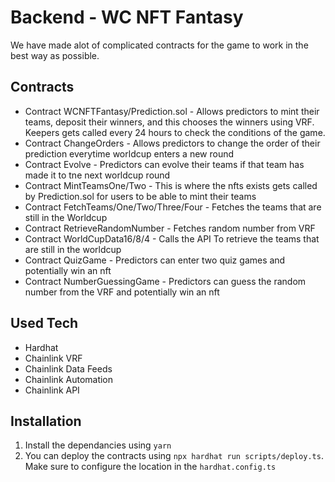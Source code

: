 # Backend - WC NFT Fantasy

We have made alot of complicated contracts for the game to work in the best way as possible.

## Contracts

- Contract WCNFTFantasy/Prediction.sol - Allows predictors to mint their teams, deposit their winners, and this chooses the winners using VRF. Keepers gets called every 24 hours to check the conditions of the game.
- Contract ChangeOrders - Allows predictors to change the order of their prediction everytime worldcup enters a new round
- Contract Evolve - Predictors can evolve their teams if that team has made it to tne next worldcup round
- Contract MintTeamsOne/Two - This is where the nfts exists gets called by Prediction.sol for users to be able to mint their teams
- Contract FetchTeams/One/Two/Three/Four - Fetches the teams that are still in the Worldcup
- Contract RetrieveRandomNumber - Fetches random number from VRF
- Contract WorldCupData16/8/4 - Calls the API To retrieve the teams that are still in the worldcup
- Contract QuizGame - Predictors can enter two quiz games and potentially win an nft
- Contract NumberGuessingGame - Predictors can guess the random number from the VRF and potentially win an nft

## Used Tech

- Hardhat
- Chainlink VRF
- Chainlink Data Feeds
- Chainlink Automation
- Chainlink API

## Installation

1. Install the dependancies using `yarn`
2. You can deploy the contracts using `npx hardhat run scripts/deploy.ts`. Make sure to configure the location in the `hardhat.config.ts`
